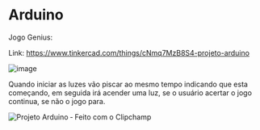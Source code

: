 # Arduino

Jogo Genius: 

Link: https://www.tinkercad.com/things/cNmq7MzB8S4-projeto-arduino

![image](https://github.com/FelipeHODiniz/Arduino/assets/161165613/aed5791e-4a4f-40c4-baa7-c9b9095b1969)

Quando iniciar as luzes vão piscar ao mesmo tempo indicando que esta começando, em seguida irá acender uma luz, se o usuário acertar o jogo continua, se não o jogo para.

![Projeto Arduino ‐ Feito com o Clipchamp](https://github.com/FelipeHODiniz/Arduino/assets/161165613/8ca4fd92-af5f-4e0d-a6a4-b12fd74698b3)
